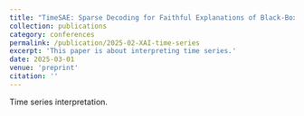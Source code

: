 ```yaml
---
title: "TimeSAE: Sparse Decoding for Faithful Explanations of Black-Box Time Series Models"
collection: publications
category: conferences
permalink: /publication/2025-02-XAI-time-series
excerpt: 'This paper is about interpreting time series.'
date: 2025-03-01
venue: 'preprint'
citation: ''
---
```

Time series interpretation.


